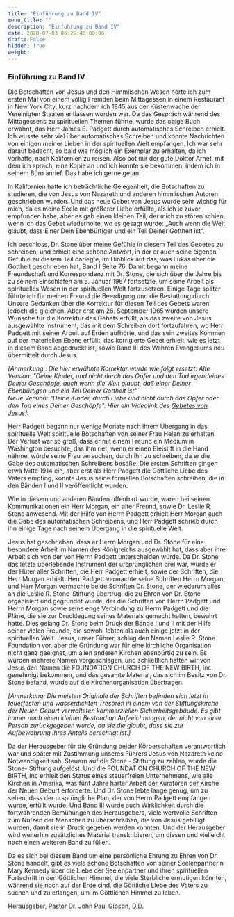 ```yaml
---
title: "Einführung zu Band IV"
menu_title: ""
description: "Einführung zu Band IV"
date: 2020-07-03 06:25:48+00:00
draft: False
hidden: True
weight:
---
```

### Einführung zu Band IV

Die Botschaften von Jesus und den Himmlischen Wesen hörte ich zum ersten Mal von einem völlig Fremden beim Mittagessen in einem Restaurant in New York City, kurz nachdem ich 1945 aus der Küstenwache der Vereinigten Staaten entlassen worden war. Da das Gespräch während des Mittagessens zu spirituellen Themen führte, wurde das obige Buch erwähnt, das Herr James E. Padgett durch automatisches Schreiben erhielt. Ich wusste sehr viel über automatisches Schreiben und konnte Nachrichten von einigen meiner Lieben in der spirituellen Welt empfangen. Ich war sehr darauf bedacht, so bald wie möglich ein Exemplar zu erhalten, da ich vorhatte, nach Kalifornien zu reisen. Also bot mir der gute Doktor Arnet, mit dem ich sprach, eine Kopie an und ich konnte sie bekommen, indem ich in seinem Büro anrief. Das habe ich gerne getan.

In Kalifornien hatte ich beträchtliche Gelegenheit, die Botschaften zu studieren, die von Jesus von Nazareth und anderen himmlischen Autoren geschrieben wurden. Und das neue Gebet von Jesus wurde sehr wichtig für mich, da es meine Seele mit größerer Liebe erfüllte, als ich je zuvor empfunden habe; aber es gab einen kleinen Teil, der mich zu stören schien, wenn ich das Gebet wiederholte, wo es gesagt wurde: „Auch wenn die Welt glaubt, dass Einer Dein Ebenbürtiger und ein Teil Deiner Gottheit ist“.

Ich beschloss, Dr. Stone über meine Gefühle in diesem Teil des Gebetes zu schreiben, und erhielt eine schöne Antwort, in der er auch seine eigenen Gefühle zu diesem Teil darlegte, im Hinblick auf das, was Lukas über die Gottheit geschrieben hat, Band I Seite 76.
Damit begann meine Freundschaft und Korrespondenz mit Dr. Stone, die sich über die Jahre bis zu seinem Einschlafen am 6. Januar 1967 fortsetzte, um seine Arbeit als spirituelles Wesen in der spirituellen Welt fortzusetzen. Einige Tage später führte ich für meinen Freund die Beerdigung und die Bestattung durch. Unsere Gedanken über die Korrektur für diesen Teil des Gebets waren jedoch die gleichen.
Aber erst am 26. September 1965 wurden unsere Wünsche für die Korrektur des Gebets erfüllt, als das zweite von Jesus ausgewählte Instrument, das mit dem Schreiben dort fortzufahren, wo Herr Padgett mit seiner Arbeit auf Erden aufhörte, und das sein zweites Kommen auf der materiellen Ebene erfüllt, das korrigierte Gebet erhielt, wie es jetzt in diesem Band abgedruckt ist, sowie Band III des Wahren Evangeliums neu übermittelt durch Jesus.

*[Anmerkung : Die hier erwähnte Korrektur wurde wie folgt ersetzt: Alte Version: "Deine Kinder, und nicht durch das Opfer und den Tod irgendeines Deiner Geschöpfe, auch wenn die Welt glaubt, daß einer Deiner Ebenbürtigen und ein Teil Deiner Gottheit ist"  
Neue Version: "Deine Kinder, durch Liebe und nicht durch das Opfer oder den Tod eines Deiner Geschöpfe". Hier ein Videolink des [Gebetes von Jesus](https://www.youtube.com/watch?v=Q7uNYp96vAE)].*

Herr Padgett begann nur wenige Monate nach ihrem Übergang in das spirituelle Welt spirituelle Botschaften von seiner Frau Helen zu erhalten. Der Verlust war so groß, dass er mit einem Freund ein Medium in Washington besuchte, das ihm riet, wenn er einen Bleistift in die Hand nähme, würde seine Frau versuchen, durch ihn zu schreiben, da er die Gabe des automatischen Schreibens besäße. Die ersten Schriften gingen etwa Mitte 1914 ein, aber erst als Herr Padgett die Göttliche Liebe des Vaters empfing, konnte Jesus seine formellen Botschaften schreiben, die in den Bänden I und II veröffentlicht wurden.

Wie in diesem und anderen Bänden offenbart wurde, waren bei seinen Kommunikationen ein Herr Morgan, ein alter Freund, sowie Dr. Leslie R. Stone anwesend. Mit der Hilfe von Herrn Padgett erhielt Herr Morgan auch die Gabe des automatischen Schreibens, und Herr Padgett schrieb durch ihn einige Tage nach seinem Übergang in die spirituelle Welt.

Jesus hat geschrieben, dass er Herrn Morgan und Dr. Stone für eine besondere Arbeit im Namen des Königreichs ausgewählt hat, dass aber ihre Arbeit sich von der von Herrn Padgett unterscheiden würde. Da Dr. Stone das letzte überlebende Instrument der ursprünglichen drei war, wurde er der Hüter aller Schriften, die Herr Padgett erhielt, sowie der Schriften, die Herr Morgan erhielt. Herr Padgett vermachte seine Schriften Herrn Morgan, und Herr Morgan vermachte beide Schriften Dr. Stone, der wiederum alles an die Leslie R. Stone-Stiftung übertrug, die zu Ehren von Dr. Stone organisiert und gegründet wurde, der die Schriften von Herrn Padgett und Herrn Morgan sowie seine enge Verbindung zu Herrn Padgett und die Pläne, die sie zur Drucklegung seines Materials gemacht hatten, bewahrt hatte. Dies gelang Dr. Stone beim Druck der Bände I und II mit der Hilfe seiner vielen Freunde, die sowohl lebten als auch einige jetzt in der spirituellen Welt.
Jesus, unser Führer, schlug den Namen Leslie R. Stone Foundation vor, aber die Gründung war für eine kirchliche Organisation nicht ganz geeignet, um allen anderen Kirchen ebenbürtig zu sein. Es wurden mehrere Namen vorgeschlagen, und schließlich hatten wir von Jesus den Namen die FOUNDATION CHURCH OF THE NEW BIRTH, Inc. genehmigt bekommen, und das gesamte Material, das sich im Besitz von Dr. Stone befand, wurde auf die Kirchenorganisation übertragen.

*[Anmerkung: Die meisten Originale der Schriften befinden sich jetzt in feuerfesten und wasserdichten Tresoren in einem von der Stiftungskirche der Neuen Geburt verwalteten kommerziellen Sicherheitsgebäude. Es gibt immer noch einen kleinen Bestand an Aufzeichnungen, der nicht von einer Person zurückgegeben wurde, da sie die glaubt, dass sie zur Aufbewahrung ihres Anteils berechtigt ist.]*

Da der Herausgeber für die Gründung beider Körperschaften verantwortlich war und später mit Zustimmung unseres Führers Jesus von Nazareth keine Notwendigkeit sah, Steuern auf die Stone - Stiftung zu zahlen, wurde die Stone- Stiftung aufgelöst. Und die FOUNDATION CHURCH OF THE NEW BIRTH, Inc erhielt den Status eines steuerfreien Unternehmens, wie alle Kirchen in Amerika, was fünf Jahre harter Arbeit der Kuratoren der Kirche der Neuen Geburt erforderte.  Und Dr. Stone lebte lange genug, um zu sehen, dass der ursprüngliche Plan, der von Herrn Padgett empfangen wurde, erfüllt wurde. Und Band III wurde auch Wirklichkeit durch die fortwährenden Bemühungen des Herausgebers, viele wertvolle Schriften zum Nutzen der Menschen zu überschreiben, die von Jesus gebilligt wurden, damit sie in Druck gegeben werden konnten. Und der Herausgeber wird weiterhin zusätzliches Material transkribieren, um diesen und vielleicht noch einen weiteren Band zu füllen.

Da es sich bei diesem Band um eine persönliche Ehrung zu Ehren von Dr. Stone handelt, gibt es viele schöne Botschaften von seiner Seelenpartnerin Mary Kennedy über die Liebe der Seelenpartner und ihren spirituellen Fortschritt in den Göttlichen Himmel, die viele Sterbliche ermutigen könnten, während sie noch auf der Erde sind, die Göttliche Liebe des Vaters zu suchen und zu erlangen, um im Göttlichen Himmel zu leben.

Herausgeber,
Pastor Dr. John Paul Gibson, D.D.
